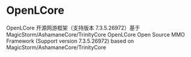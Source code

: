 # OpenLCore
OpenLCore 开源网游框架（支持版本  7.3.5.26972）基于MagicStorm/AshamaneCore/TrinityCore
OpenLCore Open Source MMO Framework (Support version 7.3.5.26972) based on MagicStorm/AshamaneCore/TrinityCore
